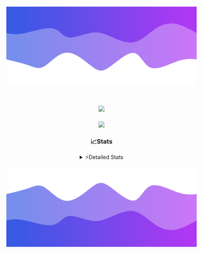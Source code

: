 ![Header](./header.png)
<div align="center">

<h1 align="center">
  <a href="https://git.io/typing-svg">
    <img src="https://readme-typing-svg.herokuapp.com/?lines=Hello,+There!+%F0%9F%91%8B;This+is+chicho.;Owner+on+Ocean;&center=true&size=25">
  </a>
</h1>
  
<p align="center">
  <img src="https://lanyard.cnrad.dev/api/852683595378196480" />
</p>

### 📈Stats
<details>
    <summary> ⚡Detailed Stats</summary>
    <br/>

<!--START_SECTION:waka-->
![Code Time](http://img.shields.io/badge/Code%20Time-1%2C128%20hrs%205%20mins-blue)

![Profile Views](http://img.shields.io/badge/Profile%20Views-0-blue)

**🐱 My GitHub Data** 

> 📦 225.4 kB Used in GitHub's Storage 
 > 
> 🏆 0 Contributions in the Year 2025
 > 
> 🚫 Not Opted to Hire
 > 
> 📜 15 Public Repositories 
 > 
> 🔑 13 Private Repositories 
 > 
**I'm a Night 🦉** 

```text
🌞 Morning                25 commits          █░░░░░░░░░░░░░░░░░░░░░░░░   04.51 % 
🌆 Daytime                74 commits          ███░░░░░░░░░░░░░░░░░░░░░░   13.36 % 
🌃 Evening                245 commits         ███████████░░░░░░░░░░░░░░   44.22 % 
🌙 Night                  210 commits         █████████░░░░░░░░░░░░░░░░   37.91 % 
```
📅 **I'm Most Productive on Friday** 

```text
Monday                   29 commits          █░░░░░░░░░░░░░░░░░░░░░░░░   05.23 % 
Tuesday                  118 commits         █████░░░░░░░░░░░░░░░░░░░░   21.30 % 
Wednesday                85 commits          ████░░░░░░░░░░░░░░░░░░░░░   15.34 % 
Thursday                 77 commits          ███░░░░░░░░░░░░░░░░░░░░░░   13.90 % 
Friday                   131 commits         ██████░░░░░░░░░░░░░░░░░░░   23.65 % 
Saturday                 62 commits          ███░░░░░░░░░░░░░░░░░░░░░░   11.19 % 
Sunday                   52 commits          ██░░░░░░░░░░░░░░░░░░░░░░░   09.39 % 
```


📊 **This Week I Spent My Time On** 

```text
🕑︎ Time Zone: America/Argentina/Buenos_Aires

💬 Programming Languages: 
TypeScript               11 hrs 28 mins      ██████████████████░░░░░░░   70.21 % 
HTML                     2 hrs 10 mins       ███░░░░░░░░░░░░░░░░░░░░░░   13.29 % 
Python                   2 hrs 7 mins        ███░░░░░░░░░░░░░░░░░░░░░░   12.97 % 
Other                    23 mins             █░░░░░░░░░░░░░░░░░░░░░░░░   02.37 % 
CSS                      7 mins              ░░░░░░░░░░░░░░░░░░░░░░░░░   00.77 % 

🔥 Editors: 
Cursor                   16 hrs 20 mins      █████████████████████████   100.00 % 

🐱‍💻 Projects: 
ocean-backend            11 hrs 52 mins      ██████████████████░░░░░░░   72.61 % 
py                       2 hrs 48 mins       ████░░░░░░░░░░░░░░░░░░░░░   17.13 % 
front-electro-patagonia-m1 hr 35 mins        ██░░░░░░░░░░░░░░░░░░░░░░░   09.69 % 
Programacion             3 mins              ░░░░░░░░░░░░░░░░░░░░░░░░░   00.33 % 
Unknown Project          2 mins              ░░░░░░░░░░░░░░░░░░░░░░░░░   00.24 % 

💻 Operating System: 
Windows                  14 hrs 3 mins       █████████████████████░░░░   85.95 % 
Mac                      2 hrs 17 mins       ████░░░░░░░░░░░░░░░░░░░░░   14.05 % 
```

**I Mostly Code in JavaScript** 

```text
HTML                     7 repos             █████░░░░░░░░░░░░░░░░░░░░   18.92 % 
TypeScript               4 repos             ███░░░░░░░░░░░░░░░░░░░░░░   10.81 % 
Astro                    2 repos             █░░░░░░░░░░░░░░░░░░░░░░░░   05.41 % 
C                        1 repo              █░░░░░░░░░░░░░░░░░░░░░░░░   02.70 % 
SCSS                     1 repo              █░░░░░░░░░░░░░░░░░░░░░░░░   02.70 % 
```




 Last Updated on 15/03/2025 03:23:47 UTC
<!--END_SECTION:waka-->
</details>

![Footer](./footer.png)
